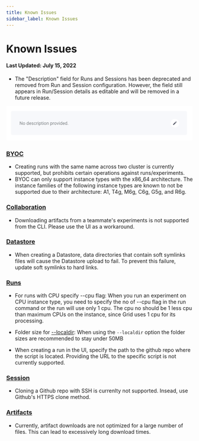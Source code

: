 ```yaml
---
title: Known Issues
sidebar_label: Known Issues
---
```



# Known Issues
#### Last Updated: July 15, 2022

* The "Description" field for Runs and Sessions has been deprecated and removed from Run and Session configuration. However, the field still appears in Run/Session details as editable and will be removed in a future release.

![](/images/platform/description-deprecation.png)

### [BYOC](https://docs.grid.ai/platform/custom-cloud-credentials/byoc)
* Creating runs with the same name across two cluster is currently supported, but prohibits certain operations against runs/experiments.
* BYOC can only support instance types with the x86_64 architecture. The instance families of the following instance types are known to not be supported due to their architecture: A1, T4g, M6g, C6g, G5g, and R6g.

### [Collaboration](https://docs.grid.ai/platform/collaboration)
* Downloading artifacts from a teammate's experiments is not supported from the CLI. Please use the UI as a workaround.

### [Datastore](https://docs.grid.ai/features/datastores)
* When creating a Datastore, data directories that contain soft symlinks files will cause the Datastore upload to fail. To prevent this failure, update soft symlinks to hard links.


### [Runs](https://docs.grid.ai/features/runs)
* For runs with CPU specify --cpu flag: When you run an experiment on CPU instance type, you need to specify the no of --cpu flag in the run command or the run will use only 1 cpu. The cpu no should be 1 less cpu than maximum CPUs on the instance, since Grid uses 1 cpu for its processing.

* Folder size for [--localdir](https://docs.grid.ai/features/runs/localdir): When using the `--localdir` option the folder sizes are recommended to stay under 50MB

* When creating a run in the UI, specify the path to the github repo where the script is located. Providing the URL to the specific script is not currently supported.

### [Session](https://docs.grid.ai/features/sessions)
* Cloning a Github repo with SSH is currenlty not supported. Insead, use Github's HTTPS clone method.

### [Artifacts](https://docs.grid.ai/features/runs/Analyzing%20Runs/artifacts)
* Currently, artifact downloads are not optimized for a large number of files. This can lead to excessively long download times.
